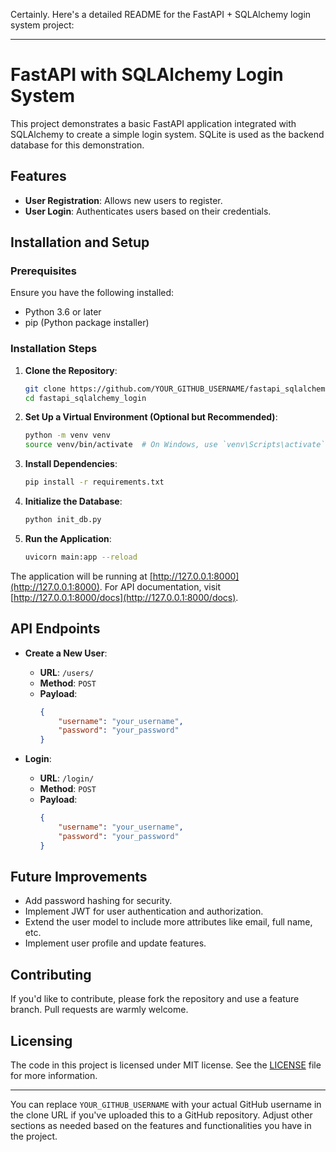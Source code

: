 Certainly. Here's a detailed README for the FastAPI + SQLAlchemy login system project:

---

# FastAPI with SQLAlchemy Login System

This project demonstrates a basic FastAPI application integrated with SQLAlchemy to create a simple login system. SQLite is used as the backend database for this demonstration.

## Features

- **User Registration**: Allows new users to register.
- **User Login**: Authenticates users based on their credentials.

## Installation and Setup

### Prerequisites

Ensure you have the following installed:

- Python 3.6 or later
- pip (Python package installer)

### Installation Steps

1. **Clone the Repository**:
    ```bash
    git clone https://github.com/YOUR_GITHUB_USERNAME/fastapi_sqlalchemy_login.git
    cd fastapi_sqlalchemy_login
    ```

2. **Set Up a Virtual Environment (Optional but Recommended)**:
    ```bash
    python -m venv venv
    source venv/bin/activate  # On Windows, use `venv\Scripts\activate`
    ```

3. **Install Dependencies**:
    ```bash
    pip install -r requirements.txt
    ```

4. **Initialize the Database**:
    ```bash
    python init_db.py
    ```

5. **Run the Application**:
    ```bash
    uvicorn main:app --reload
    ```

The application will be running at [http://127.0.0.1:8000](http://127.0.0.1:8000). For API documentation, visit [http://127.0.0.1:8000/docs](http://127.0.0.1:8000/docs).

## API Endpoints

- **Create a New User**:
    - **URL**: `/users/`
    - **Method**: `POST`
    - **Payload**: 
        ```json
        {
            "username": "your_username",
            "password": "your_password"
        }
        ```

- **Login**:
    - **URL**: `/login/`
    - **Method**: `POST`
    - **Payload**: 
        ```json
        {
            "username": "your_username",
            "password": "your_password"
        }
        ```

## Future Improvements

- Add password hashing for security.
- Implement JWT for user authentication and authorization.
- Extend the user model to include more attributes like email, full name, etc.
- Implement user profile and update features.

## Contributing

If you'd like to contribute, please fork the repository and use a feature branch. Pull requests are warmly welcome.

## Licensing

The code in this project is licensed under MIT license. See the [LICENSE](LICENSE) file for more information.

---

You can replace `YOUR_GITHUB_USERNAME` with your actual GitHub username in the clone URL if you've uploaded this to a GitHub repository. Adjust other sections as needed based on the features and functionalities you have in the project.